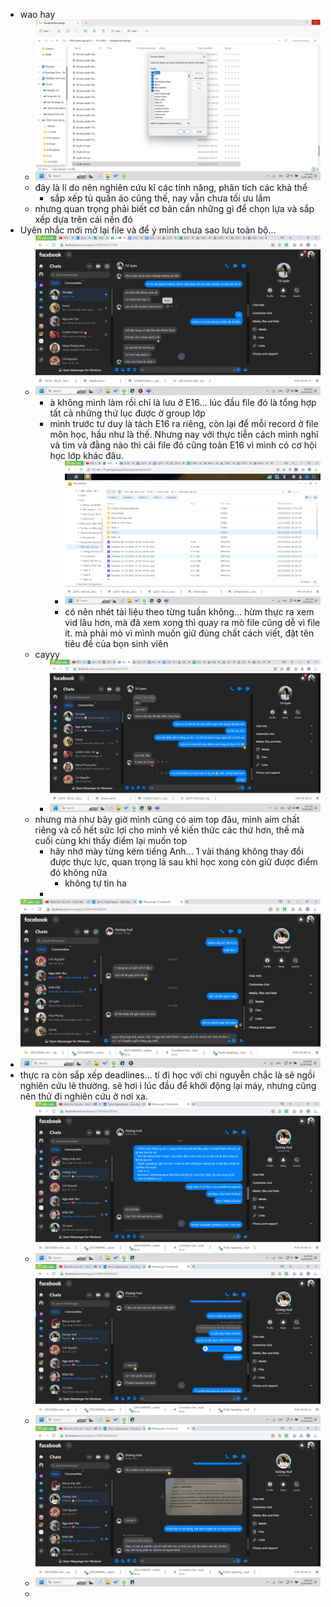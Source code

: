 - wao hay
	- ![image.png](../assets/image_1682907388794_0.png)
	- đây là lí do nên nghiên cứu kĩ các tính năng, phân tích các khả thể
		- sắp xếp tủ quần áo cũng thế, nay vẫn chưa tối ưu lắm
	- nhưng quan trọng phải biết cơ bản cần những gì để chọn lựa và sắp xếp dựa trên cái nền đó
- Uyên nhắc mới mở lại file và để ý mình chưa sao lưu toàn bộ...
	- ![image.png](../assets/image_1682910412567_0.png)
		- à không mình làm rồi chỉ là lưu ở E16... lúc đầu file đó là tổng hợp tất cả những thứ lục được ở group lớp
		- mình trước tư duy là tách E16 ra riêng, còn lại để mỗi record ở file môn học, hầu như là thế. Nhưng nay với thực tiễn cách mình nghĩ và tìm và đằng nào thì cái file đó cũng toàn E16 vì mình có cơ hội học lớp khác đâu.
			- ![image.png](../assets/image_1682911553928_0.png)
			- có nên nhét tài liệu theo từng tuần không... hừm thực ra xem vid lâu hơn, mà đã xem xong thì quay ra mò file cũng dễ vì file ít. mà phải mò vì mình muốn giữ đúng chất cách viết, đặt tên tiêu đề của bọn sinh viên
	- cayyy
		- ![image.png](../assets/image_1682910891876_0.png)
	- nhưng mà như bây giờ mình cũng có aim top đâu, mình aim chất riêng và cố hết sức lợi cho mình về kiến thức các thứ hơn, thế mà cuối cùng khi thấy điểm lại muốn top
		- hãy nhớ mày từng kém tiếng Anh... 1 vài tháng không thay đổi được thực lực, quan trọng là sau khi học xong còn giữ được điểm đó không nữa
			- không tự tin ha
		-
- ![image.png](../assets/image_1682914723032_0.png)
- thực ra còn sắp xếp deadlines... tí đi học với chi nguyễn chắc là sẽ ngồi nghiên cứu lẽ thường. sẽ hơi ì lúc đầu để khởi động lại máy, nhưng cũng nên thử đi nghiên cứu ở nơi xa.
	- ![image.png](../assets/image_1682916022796_0.png)
	- ![image.png](../assets/image_1682916028949_0.png)
	- ![image.png](../assets/image_1682916036642_0.png)
	-